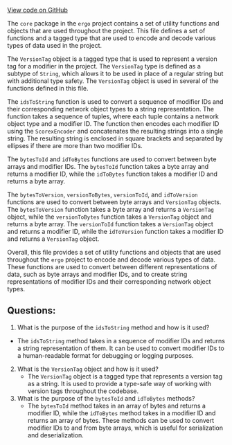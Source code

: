 [View code on GitHub](https://github.com/ergoplatform/ergo/src/main/scala/scorex/core/core.scala)

The `core` package in the `ergo` project contains a set of utility functions and objects that are used throughout the project. This file defines a set of functions and a tagged type that are used to encode and decode various types of data used in the project.

The `VersionTag` object is a tagged type that is used to represent a version tag for a modifier in the project. The `VersionTag` type is defined as a subtype of `String`, which allows it to be used in place of a regular string but with additional type safety. The `VersionTag` object is used in several of the functions defined in this file.

The `idsToString` function is used to convert a sequence of modifier IDs and their corresponding network object types to a string representation. The function takes a sequence of tuples, where each tuple contains a network object type and a modifier ID. The function then encodes each modifier ID using the `ScorexEncoder` and concatenates the resulting strings into a single string. The resulting string is enclosed in square brackets and separated by ellipses if there are more than two modifier IDs.

The `bytesToId` and `idToBytes` functions are used to convert between byte arrays and modifier IDs. The `bytesToId` function takes a byte array and returns a modifier ID, while the `idToBytes` function takes a modifier ID and returns a byte array.

The `bytesToVersion`, `versionToBytes`, `versionToId`, and `idToVersion` functions are used to convert between byte arrays and `VersionTag` objects. The `bytesToVersion` function takes a byte array and returns a `VersionTag` object, while the `versionToBytes` function takes a `VersionTag` object and returns a byte array. The `versionToId` function takes a `VersionTag` object and returns a modifier ID, while the `idToVersion` function takes a modifier ID and returns a `VersionTag` object.

Overall, this file provides a set of utility functions and objects that are used throughout the `ergo` project to encode and decode various types of data. These functions are used to convert between different representations of data, such as byte arrays and modifier IDs, and to create string representations of modifier IDs and their corresponding network object types.
## Questions: 
 1. What is the purpose of the `idsToString` method and how is it used?
   - The `idsToString` method takes in a sequence of modifier IDs and returns a string representation of them. It can be used to convert modifier IDs to a human-readable format for debugging or logging purposes.
2. What is the `VersionTag` object and how is it used?
   - The `VersionTag` object is a tagged type that represents a version tag as a string. It is used to provide a type-safe way of working with version tags throughout the codebase.
3. What is the purpose of the `bytesToId` and `idToBytes` methods?
   - The `bytesToId` method takes in an array of bytes and returns a modifier ID, while the `idToBytes` method takes in a modifier ID and returns an array of bytes. These methods can be used to convert modifier IDs to and from byte arrays, which is useful for serialization and deserialization.